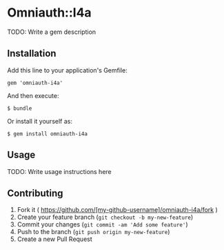 # Omniauth::I4a

TODO: Write a gem description

## Installation

Add this line to your application's Gemfile:

    gem 'omniauth-i4a'

And then execute:

    $ bundle

Or install it yourself as:

    $ gem install omniauth-i4a

## Usage

TODO: Write usage instructions here

## Contributing

1. Fork it ( https://github.com/[my-github-username]/omniauth-i4a/fork )
2. Create your feature branch (`git checkout -b my-new-feature`)
3. Commit your changes (`git commit -am 'Add some feature'`)
4. Push to the branch (`git push origin my-new-feature`)
5. Create a new Pull Request
